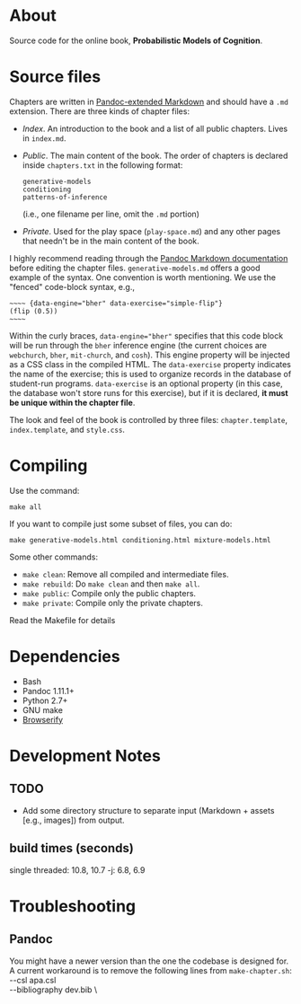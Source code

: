 # About

Source code for the online book, **Probabilistic Models of Cognition**.

# Source files

Chapters are written in [Pandoc-extended Markdown](http://johnmacfarlane.net/pandoc/README.html#pandocs-markdown) and should have a `.md` extension. There are three kinds of chapter files:

- *Index*. An introduction to the book and a list of all public chapters. Lives in `index.md`.
- *Public*. The main content of the book. The order of chapters is declared inside `chapters.txt` in the following format:

    ~~~~
    generative-models
    conditioning
    patterns-of-inference
    ~~~~
    
    (i.e., one filename per line, omit the `.md` portion) 
- *Private*. Used for the play space (`play-space.md`) and any other pages that needn't be in the main content of the book.

I highly recommend reading through the [Pandoc Markdown documentation](http://johnmacfarlane.net/pandoc/README.html#pandocs-markdown) before editing the chapter files. `generative-models.md` offers a good example of the syntax. One convention is worth mentioning. We use the "fenced" code-block syntax, e.g., 

    ~~~~ {data-engine="bher" data-exercise="simple-flip"}
    (flip (0.5))
    ~~~~

Within the curly braces, `data-engine="bher"` specifies that this code block will be run through the `bher` inference engine (the current choices are `webchurch`, `bher`, `mit-church`, and `cosh`). This engine property will be injected as a CSS class in the compiled HTML. The `data-exercise` property indicates the name of the exercise; this is used to organize records in the database of student-run programs. `data-exercise` is an optional property (in this case, the database won't store runs for this exercise), but if it is declared, **it must be unique within the chapter file**.

The look and feel of the book is controlled by three files: `chapter.template`, `index.template`, and `style.css`.

# Compiling

Use the command:

    make all

If you want to compile just some subset of files, you can do:

    make generative-models.html conditioning.html mixture-models.html

Some other commands:

- `make clean`: Remove all compiled and intermediate files.
- `make rebuild`: Do `make clean` and then `make all`.
- `make public`: Compile only the public chapters.
- `make private`: Compile only the private chapters.

Read the Makefile for details

# Dependencies

- Bash
- Pandoc 1.11.1+
- Python 2.7+
- GNU make
- [Browserify](http://browserify.org/)

# Development Notes

## TODO

- Add some directory structure to separate input (Markdown + assets [e.g., images]) from output.

## build times (seconds)

single threaded: 10.8, 10.7
-j: 6.8, 6.9

# Troubleshooting

## Pandoc

You might have a newer version than the one the codebase is designed for. A current workaround is to remove the following lines from `make-chapter.sh`:
--csl apa.csl \
--bibliography dev.bib \
